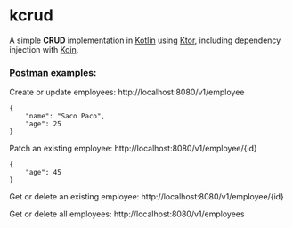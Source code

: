 # kcrud
A simple **CRUD** implementation in [Kotlin](https://kotlinlang.org/) using [Ktor](https://ktor.io/), including dependency injection with [Koin](https://insert-koin.io/).


### [Postman](https://www.postman.com/) examples:

Create or update employees: http://localhost:8080/v1/employee

```
{
    "name": "Saco Paco",
    "age": 25
}
```
Patch an existing employee: http://localhost:8080/v1/employee/{id}

```
{
    "age": 45
}
```

Get or delete an existing employee: http://localhost:8080/v1/employee/{id}

Get or delete all employees: http://localhost:8080/v1/employees
